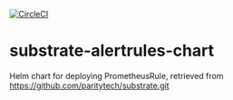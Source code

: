 [![CircleCI](https://circleci.com/gh/w3f/substrate-alertrules-chart.svg?style=svg)](https://circleci.com/gh/w3f/substrate-alertrules-chart)

# substrate-alertrules-chart

Helm chart for deploying PrometheusRule, retrieved from https://github.com/paritytech/substrate.git  
